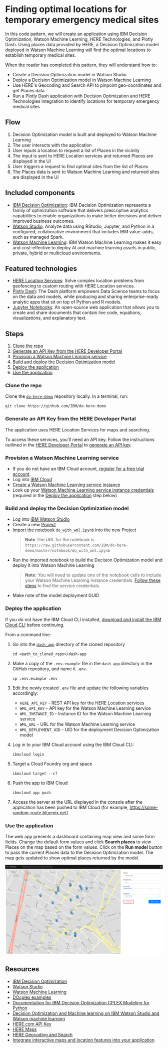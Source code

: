 # Finding optimal locations for temporary emergency medical sites

In this code pattern, we will create an application using IBM Decision Optimization, Watson Machine Learning, HERE Technologies, and Plotly Dash. Using places data provided by HERE, a Decision Optimization model deployed in Watson Machine Learning will find the optimal locations to establish temporary medical sites.

When the reader has completed this pattern, they will understand how to:

- Create a Decision Optimization model in Watson Studio
- Deploy a Decision Optimization model in Watson Machine Learning
- Use HERE's Geocoding and Search API to pinpoint geo-coordinates and get Places data
- Run a Plotly Dash application with Decision Optimization and HERE Technologies integration to identify locations for temporary emergency medical sites


## Flow

1. Decision Optimization model is built and deployed to Watson Machine Learning
1. The user interacts with the application
1. User inputs a location to request a list of Places in the vicinity
1. The input is sent to HERE Location services and returned Places are displayed in the UI
1. User triggers a request to find optimal sites from the list of Places
1. The Places data is sent to Watson Machine Learning and returned sites are displayed in the UI


## Included components

- [IBM Decision Optimization](https://www.ibm.com/analytics/decision-optimization): IBM Decision Optimization represents a family of optimization software that delivers prescriptive analytics capabilities to enable organizations to make better decisions and deliver improved business outcomes.
- [Watson Studio](https://www.ibm.com/cloud/watson-studio): Analyze data using RStudio, Jupyter, and Python in a configured, collaborative environment that includes IBM value-adds, such as managed Spark.
- [Watson Machine Learning](https://www.ibm.com/cloud/machine-learning): IBM Watson Machine Learning makes it easy and cost-effective to deploy AI and machine learning assets in public, private, hybrid or multicloud environments.


## Featured technologies

- [HERE Location Services](https://www.here.com/products/location-based-services): Solve complex location problems from geofencing to custom routing with HERE Location services.
- [Plotly Dash](https://plotly.com/dash/): The Dash platform empowers Data Science teams to focus on the data and models, while producing and sharing enterprise-ready analytic apps that sit on top of Python and R models.
- [Jupyter Notebooks](https://jupyter.org/): An open-source web application that allows you to create and share documents that contain live code, equations, visualizations, and explanatory text.


## Steps

1. [Clone the repo](#clone-the-repo)
1. [Generate an API Key from the HERE Developer Portal](#generate-an-api-key-from-the-here-developer-portal)
1. [Provision a Watson Machine Learning service](#provision-a-watson-machine-learning-service)
1. [Build and deploy the Decision Optimization model](#build-and-deploy-the-decision-optimization-model)
1. [Deploy the application](#deploy-the-application)
1. [Use the application](#use-the-application)


### Clone the repo

Clone the [`do-here-demo`](https://github.com/IBM/do-here-demo) repository locally. In a terminal, run:

```shell
git clone https://github.com/IBM/do-here-demo
```

### Generate an API Key from the HERE Developer Portal

The application uses HERE Location Services for maps and searching.

To access these services, you'll need an API key. Follow the instructions outlined in the [HERE Developer Portal](https://developer.here.com/sign-up) to [generate an API key](https://developer.here.com/documentation/authentication/dev_guide/topics/api-key-credentials.html).

### Provision a Watson Machine Learning service

- If you do not have an IBM Cloud account, [register for a free trial account](https://cloud.ibm.com/registration).
- Log into [IBM Cloud](https://cloud.ibm.com/login)
- [Create a Watson Machine Learning service instance](https://cloud.ibm.com/catalog/services/machine-learning)
- Look up your [Watson Machine Learning service instance credentials](https://dataplatform.cloud.ibm.com/docs/content/wsj/analyze-data/ml-get-wml-credentials.html) (required in the [Deploy the application](#deploy-the-application) step below)

### Build and deploy the Decision Optimization model

- Log into [IBM Watson Studio](https://dataplatform.cloud.ibm.com/)
- Create a new [Project](https://dataplatform.cloud.ibm.com/docs/content/wsj/getting-started/projects.html)
- [Import the notebook](https://dataplatform.cloud.ibm.com/docs/content/wsj/analyze-data/creating-notebooks.html) `do_with_wml.ipynb` into the new Project  
    > **Note** The URL for the notebook is  
    > `https://raw.githubusercontent.com/IBM/do-here-demo/master/notebook/do_with_wml.ipynb`
- Run the imported notebook to build the Decision Optimization model and deploy it into Watson Machine Learning
    > **Note**: You will need to update one of the notebook cells to include your Watson Machine Learning instance credentials. [Follow these steps](https://dataplatform.cloud.ibm.com/docs/content/wsj/analyze-data/ml-get-wml-credentials.html) to find the service credentials.
- Make note of the model deployment GUID

### Deploy the application

If you do not have the IBM Cloud CLI installed, [download and install the IBM Cloud CLI](https://www.ibm.com/cloud/cli) before continuing.

From a command line:

1. Go into the [`dash-app`](https://github.com/IBM/do-here-demo/blob/master/dash-app/) directory of the cloned repository

    ```shell
    cd <path_to_cloned_repo>/dash-app
    ```

1. Make a copy of the `.env.example` file in the `dash-app` directory in the GitHub repository, and name it `.env`.

    ```shell
    cp .env.example .env
    ```

1. Edit the newly created `.env` file and update the following variables accordingly:

    - `HERE_API_KEY` - REST API key for the HERE Location services
    - `WML_API_KEY` - API key for the Watson Machine Learning service
    - `WML_INSTANCE_ID` - Instance ID for the Watson Machine Learning service
    - `WML_URL` - URL for the Watson Machine Learning service
    - `WML_DEPLOYMENT_UID` - UID for the deployment Decision Optimization model

1. Log in to your IBM Cloud account using the IBM Cloud CLI:
    ```shell
    ibmcloud login
    ```
1. Target a Cloud Foundry org and space
    ```shell
    ibmcloud target --cf
    ```
1. Push the app to IBM Cloud
    ```shell
    ibmcloud app push
    ```
1. Access the server at the URL displayed in the console after the application has been pushed to IBM Cloud (for example, https://some-random-route.bluemix.net).

### Use the application

The web app presents a dashboard containing map view and some form fields. Change the default form values and click **Search places** to view Places on the map based on the form values. Click on the **Run model** button to pass the current Places data to the Decision Optimization model. The map gets updated to show optimal places returned by the model.

![app screenshot](doc/source/images/app-screenshot.png)


## Resources

- [IBM Decision Optimization](https://www.ibm.com/analytics/decision-optimization)
- [Watson Studio](https://www.ibm.com/cloud/watson-studio)
- [Watson Machine Learning](https://www.ibm.com/cloud/machine-learning)
- [DOcplex examples](https://github.com/IBMDecisionOptimization/docplex-examples)
- [Documentation for IBM Decision Optimization CPLEX Modeling for Python](https://ibmdecisionoptimization.github.io/docplex-doc/)
- [Decision Optimization and Machine learning on IBM Watson Studio and Watson machine learning](https://github.com/nmdoshi/HandsOnLabDOWS)
- [HERE.com API Key](https://developer.here.com/sign-up)
- [HERE Maps](https://developer.here.com/products/maps)
- [HERE Geocoding and Search](https://developer.here.com/products/geocoding-and-search)
- [Integrate interactive maps and location features into your application](https://developer.here.com/documentation/)
